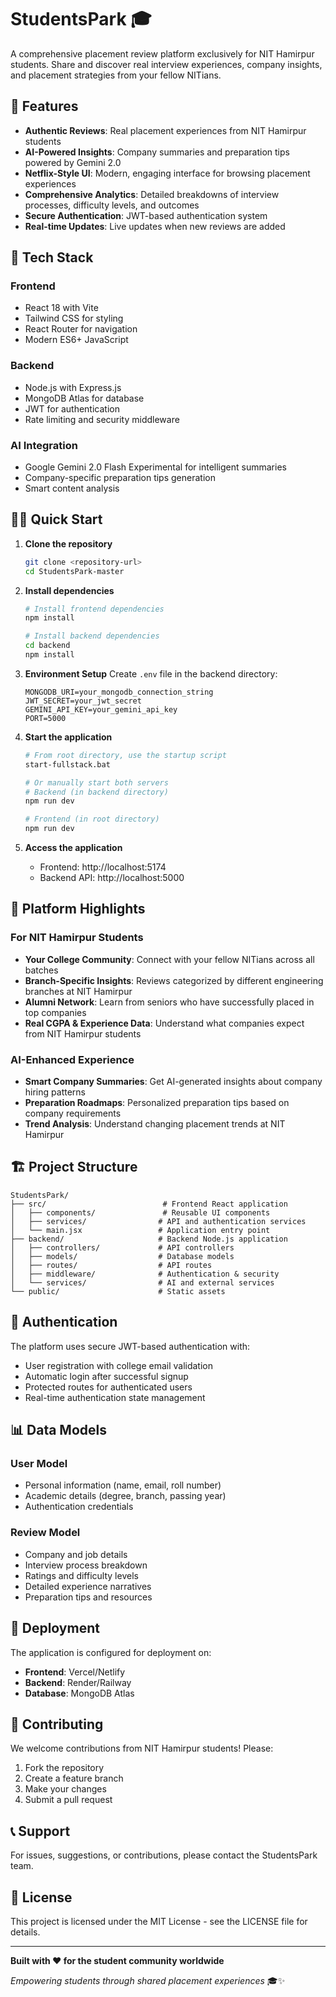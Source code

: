 # StudentsPark 🎓

A comprehensive placement review platform exclusively for NIT Hamirpur students. Share and discover real interview experiences, company insights, and placement strategies from your fellow NITians.

## 🌟 Features

- **Authentic Reviews**: Real placement experiences from NIT Hamirpur students
- **AI-Powered Insights**: Company summaries and preparation tips powered by Gemini 2.0
- **Netflix-Style UI**: Modern, engaging interface for browsing placement experiences
- **Comprehensive Analytics**: Detailed breakdowns of interview processes, difficulty levels, and outcomes
- **Secure Authentication**: JWT-based authentication system
- **Real-time Updates**: Live updates when new reviews are added

## 🚀 Tech Stack

### Frontend
- React 18 with Vite
- Tailwind CSS for styling
- React Router for navigation
- Modern ES6+ JavaScript

### Backend
- Node.js with Express.js
- MongoDB Atlas for database
- JWT for authentication
- Rate limiting and security middleware

### AI Integration
- Google Gemini 2.0 Flash Experimental for intelligent summaries
- Company-specific preparation tips generation
- Smart content analysis

## 🏃‍♂️ Quick Start

1. **Clone the repository**
   ```bash
   git clone <repository-url>
   cd StudentsPark-master
   ```

2. **Install dependencies**
   ```bash
   # Install frontend dependencies
   npm install
   
   # Install backend dependencies
   cd backend
   npm install
   ```

3. **Environment Setup**
   Create `.env` file in the backend directory:
   ```env
   MONGODB_URI=your_mongodb_connection_string
   JWT_SECRET=your_jwt_secret
   GEMINI_API_KEY=your_gemini_api_key
   PORT=5000
   ```

4. **Start the application**
   ```bash
   # From root directory, use the startup script
   start-fullstack.bat
   
   # Or manually start both servers
   # Backend (in backend directory)
   npm run dev
   
   # Frontend (in root directory)
   npm run dev
   ```

5. **Access the application**
   - Frontend: http://localhost:5174
   - Backend API: http://localhost:5000

## 🎯 Platform Highlights

### For NIT Hamirpur Students
- **Your College Community**: Connect with your fellow NITians across all batches
- **Branch-Specific Insights**: Reviews categorized by different engineering branches at NIT Hamirpur
- **Alumni Network**: Learn from seniors who have successfully placed in top companies
- **Real CGPA & Experience Data**: Understand what companies expect from NIT Hamirpur students

### AI-Enhanced Experience
- **Smart Company Summaries**: Get AI-generated insights about company hiring patterns
- **Preparation Roadmaps**: Personalized preparation tips based on company requirements
- **Trend Analysis**: Understand changing placement trends at NIT Hamirpur

## 🏗️ Project Structure

```
StudentsPark/
├── src/                          # Frontend React application
│   ├── components/               # Reusable UI components
│   ├── services/                # API and authentication services
│   └── main.jsx                 # Application entry point
├── backend/                     # Backend Node.js application
│   ├── controllers/             # API controllers
│   ├── models/                  # Database models
│   ├── routes/                  # API routes
│   ├── middleware/              # Authentication & security
│   └── services/                # AI and external services
└── public/                      # Static assets
```

## 🔐 Authentication

The platform uses secure JWT-based authentication with:
- User registration with college email validation
- Automatic login after successful signup
- Protected routes for authenticated users
- Real-time authentication state management

## 📊 Data Models

### User Model
- Personal information (name, email, roll number)
- Academic details (degree, branch, passing year)
- Authentication credentials

### Review Model
- Company and job details
- Interview process breakdown
- Ratings and difficulty levels
- Detailed experience narratives
- Preparation tips and resources

## 🚀 Deployment

The application is configured for deployment on:
- **Frontend**: Vercel/Netlify
- **Backend**: Render/Railway
- **Database**: MongoDB Atlas

## 🤝 Contributing

We welcome contributions from NIT Hamirpur students! Please:

1. Fork the repository
2. Create a feature branch
3. Make your changes
4. Submit a pull request

## 📞 Support

For issues, suggestions, or contributions, please contact the StudentsPark team.

## 📜 License

This project is licensed under the MIT License - see the LICENSE file for details.

---

**Built with ❤️ for the student community worldwide**

*Empowering students through shared placement experiences* 🎓✨
